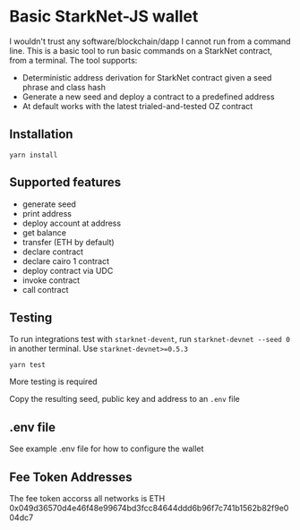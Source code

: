 # Basic StarkNet-JS wallet

I wouldn't trust any software/blockchain/dapp I cannot run from a command line.
This is a basic tool to run basic commands on a StarkNet contract, from a terminal.
The tool supports:

- Deterministic address derivation for StarkNet contract given a seed phrase and class hash
- Generate a new seed and deploy a contract to a predefined address
- At default works with the latest trialed-and-tested OZ contract

## Installation

```
yarn install
```

## Supported features

- generate seed
- print address
- deploy account at address
- get balance
- transfer (ETH by default)
- declare contract
- declare cairo 1 contract
- deploy contract via UDC
- invoke contract
- call contract

## Testing

To run integrations test with `starknet-devent`, run `starknet-devnet --seed 0` in another terminal.
Use `starknet-devnet>=0.5.3`

```
yarn test
```

More testing is required

Copy the resulting seed, public key and address to an `.env` file

## .env file

See example .env file for how to configure the wallet

## Fee Token Addresses

The fee token accorss all networks is ETH 0x049d36570d4e46f48e99674bd3fcc84644ddd6b96f7c741b1562b82f9e004dc7
